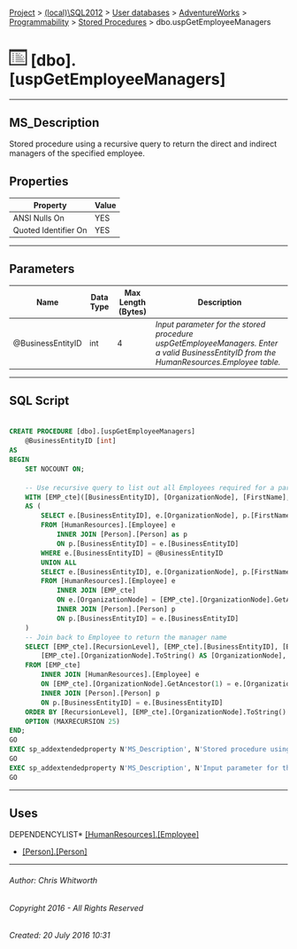 #### 

[Project](../../../../../index.md) > [(local)\\SQL2012](../../../../index.md) > [User databases](../../../index.md) > [AdventureWorks](../../index.md) > [Programmability](../index.md) > [Stored Procedures](Stored_Procedures.md) > dbo.uspGetEmployeeManagers

# ![Stored Procedures](../../../../../Images/StoredProcedure32.png) [dbo].[uspGetEmployeeManagers]

---

## <a name="#description"></a>MS_Description

Stored procedure using a recursive query to return the direct and indirect managers of the specified employee.

## <a name="#properties"></a>Properties

| Property | Value |
|---|---|
| ANSI Nulls On | YES |
| Quoted Identifier On | YES |


---

## <a name="#parameters"></a>Parameters

| Name | Data Type | Max Length (Bytes) | Description |
|---|---|---|---|
| @BusinessEntityID | int | 4 | _Input parameter for the stored procedure uspGetEmployeeManagers. Enter a valid BusinessEntityID from the HumanResources.Employee table._ |


---

## <a name="#sqlscript"></a>SQL Script

```sql

CREATE PROCEDURE [dbo].[uspGetEmployeeManagers]
    @BusinessEntityID [int]
AS
BEGIN
    SET NOCOUNT ON;

    -- Use recursive query to list out all Employees required for a particular Manager
    WITH [EMP_cte]([BusinessEntityID], [OrganizationNode], [FirstName], [LastName], [JobTitle], [RecursionLevel]) -- CTE name and columns
    AS (
        SELECT e.[BusinessEntityID], e.[OrganizationNode], p.[FirstName], p.[LastName], e.[JobTitle], 0 -- Get the initial Employee
        FROM [HumanResources].[Employee] e 
			INNER JOIN [Person].[Person] as p
			ON p.[BusinessEntityID] = e.[BusinessEntityID]
        WHERE e.[BusinessEntityID] = @BusinessEntityID
        UNION ALL
        SELECT e.[BusinessEntityID], e.[OrganizationNode], p.[FirstName], p.[LastName], e.[JobTitle], [RecursionLevel] + 1 -- Join recursive member to anchor
        FROM [HumanResources].[Employee] e 
            INNER JOIN [EMP_cte]
            ON e.[OrganizationNode] = [EMP_cte].[OrganizationNode].GetAncestor(1)
            INNER JOIN [Person].[Person] p 
            ON p.[BusinessEntityID] = e.[BusinessEntityID]
    )
    -- Join back to Employee to return the manager name 
    SELECT [EMP_cte].[RecursionLevel], [EMP_cte].[BusinessEntityID], [EMP_cte].[FirstName], [EMP_cte].[LastName], 
        [EMP_cte].[OrganizationNode].ToString() AS [OrganizationNode], p.[FirstName] AS 'ManagerFirstName', p.[LastName] AS 'ManagerLastName'  -- Outer select from the CTE
    FROM [EMP_cte] 
        INNER JOIN [HumanResources].[Employee] e 
        ON [EMP_cte].[OrganizationNode].GetAncestor(1) = e.[OrganizationNode]
        INNER JOIN [Person].[Person] p 
        ON p.[BusinessEntityID] = e.[BusinessEntityID]
    ORDER BY [RecursionLevel], [EMP_cte].[OrganizationNode].ToString()
    OPTION (MAXRECURSION 25) 
END;
GO
EXEC sp_addextendedproperty N'MS_Description', N'Stored procedure using a recursive query to return the direct and indirect managers of the specified employee.', 'SCHEMA', N'dbo', 'PROCEDURE', N'uspGetEmployeeManagers', NULL, NULL
GO
EXEC sp_addextendedproperty N'MS_Description', N'Input parameter for the stored procedure uspGetEmployeeManagers. Enter a valid BusinessEntityID from the HumanResources.Employee table.', 'SCHEMA', N'dbo', 'PROCEDURE', N'uspGetEmployeeManagers', 'PARAMETER', N'@BusinessEntityID'
GO

```


---

## <a name="#uses"></a>Uses

DEPENDENCYLIST* [[HumanResources].[Employee]](../../Tables/Employee.md)
* [[Person].[Person]](../../Tables/Person.md)


---

###### Author:  Chris Whitworth

###### Copyright 2016 - All Rights Reserved

###### Created: 20 July 2016 10:31

